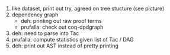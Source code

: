 1. like dataset, print out try, agreed on tree stucture (see picture)
2. dependency graph
   - deh: printing out raw proof terms
   - prufalla: check out coq-dpdgraph
3. deh: need to parse into Tac
4. prufalla: compute statistics given list of Tac / DAG
5. deh: print out AST instead of pretty printing
